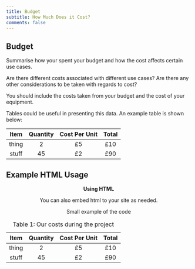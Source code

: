 ```yaml
---
title: Budget
subtitle: How Much Does it Cost?
comments: false
---
```


## Budget

Summarise how your spent your budget and how the cost affects certain use cases. 

Are there different costs associated with different use cases? Are there any other considerations to be taken with regards to cost?

You should include the costs taken from your budget and the cost of your equipment.

Tables could be useful in presenting this data. An example table is shown below:

|  Item | Quantity | Cost Per Unit | Total |
|:-----:|:--------:|:-------------:|:-----:|
| thing |     2    |       £5      |  £10  |
| stuff |    45    |       £2      |  £90  |

## Example HTML Usage

<p style="text-align: center;"><strong>Using HTML</strong></p>
<p style="text-align: center;">You can also embed html to your site as needed.</p>
<p style="text-align: center;">Small example of the code</p>
<table style="margin-left: auto; margin-right: auto;"><caption>Table 1: Our costs during the project</caption>
<thead>
<tr>
<th align="center">Item</th>
<th align="center">Quantity</th>
<th align="center">Cost Per Unit</th>
<th align="center">Total</th>
</tr>
</thead>
<tbody>
<tr>
<td align="center">thing</td>
<td align="center">2</td>
<td align="center">&pound;5</td>
<td align="center">&pound;10</td>
</tr>
<tr>
<td align="center">stuff</td>
<td align="center">45</td>
<td align="center">&pound;2</td>
<td style="text-align: center;" align="center">&pound;90</td>
</tr>
</tbody>
</table>
